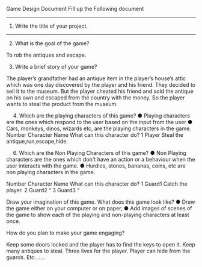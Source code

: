 Game Design Document
Fill up the Following document 

________________________________________



1.	Write the title of your project.

________________________________________


2.	What is the goal of the game? 

To rob the antiques and escape.



3.	Write a brief story of your game?

The player’s grandfather had an antique item in the player’s house’s attic which was one day discovered by the player and his friend. They decided to sell it to the museum. But the player cheated his friend and sold the antique on his own and escaped from the country with the money. So the player wants to steal the product from the museum.  


 
4.	Which are the playing characters of this game? 
●	Playing characters are the ones which respond to the user based on the input from the user
●	Cars, monkeys, dinos, wizards etc, are the playing characters in the game.  
Number	Character Name	What can this character do? 
1	Player	Steal the antique,run,escape,hide.
	
 
6.	Which are the Non Playing Characters of this game?
●	Non Playing characters are the ones which don't have an action or a behaviour when the user interacts with the game.
●	Hurdles, stones, bananas, coins, etc are non playing characters in the game. 

Number	Character Name	What can this character do? 
1	Guard1	Catch the player.
2	Guard2	“
3	Guard3	“


Draw your imagination of this game. What does this game look like?
●	Draw the game either on your computer or on paper, 
●	Add images of scenes of the game to show each of the playing and non-playing characters at least once.  


How do you plan to make your game engaging? 

Keep some doors locked and the player has to find the keys to open it. 
Keep many antiques to steal.
Three lives for the player.
Player can hide from the guards.
Etc…….


